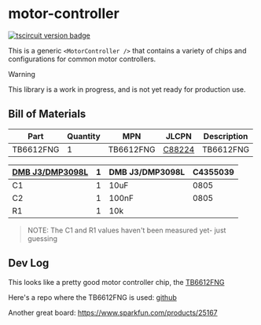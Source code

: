# motor-controller

[![tscircuit version badge](https://registry-api.tscircuit.com/badges/view?package_name=tscircuit/motor-controller)](https://tscircuit.com/tscircuit/motor-controller)

This is a generic `<MotorController />` that contains a variety of chips and
configurations for common motor controllers.

> [!WARNING]
> This library is a work in progress, and is not yet ready for production use.

## Bill of Materials

| Part      | Quantity | MPN       | JLCPN                                                                    | Description |
| --------- | -------- | --------- | ------------------------------------------------------------------------ | ----------- |
| TB6612FNG | 1        | TB6612FNG | [C88224](https://jlcpcb.com/partdetail/TOSHIBA-TB6612FNG_O_C_8EL/C88224) | TB6612FNG   |

| [DMB J3/DMP3098L](https://www.diodes.com/assets/Datasheets/ds31447.pdf) | 1   | DMB J3/DMP3098L | C4355039 |
| ------------------------------------------------------------------------ | --- | --------------- | -------- |
| C1                                                                       | 1   | 10uF            | 0805     |
| C2                                                                       | 1   | 100nF           | 0805     |
| R1                                                                       | 1   | 10k             |          |

> NOTE: The C1 and R1 values haven't been measured yet- just guessing

## Dev Log

This looks like a pretty good motor controller chip, the [TB6612FNG](https://cdn.sparkfun.com/assets/3/c/c/9/0/TB6612FNG_datasheet_en_20121101.pdf)

Here's a repo where the TB6612FNG is used: [github](https://github.com/adafruit/Adafruit-TB6612-Motor-Driver-Breakout-PCB/tree/master)

Another great board: https://www.sparkfun.com/products/25167
